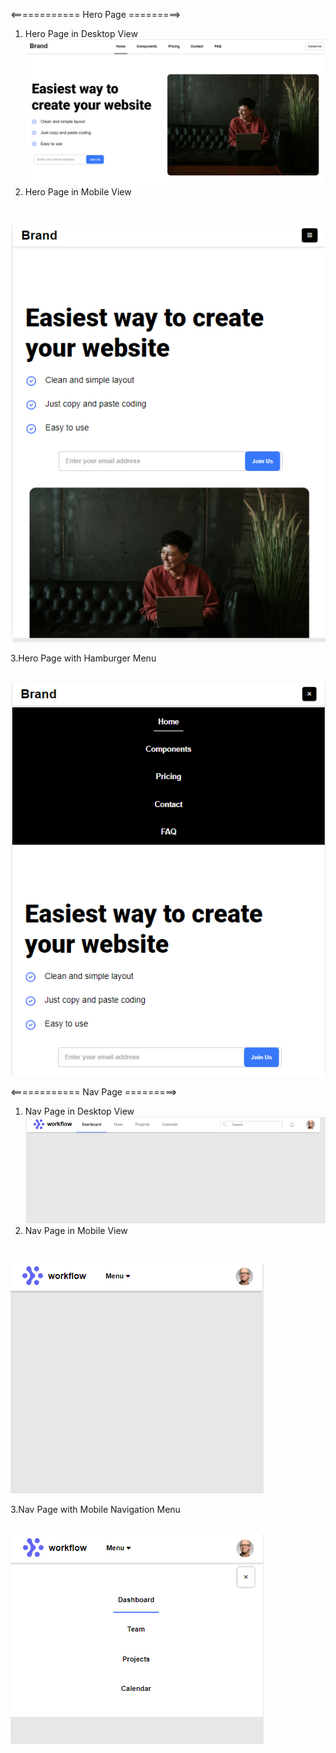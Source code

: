 <============ Hero Page =========>
1. Hero Page in Desktop View
![Hero Page-Desktop-View](./Output/Hero-DesktopView.png)
2. Hero Page in Mobile View<br />
<br />

![Hero Page-Mobile-view](./Output/Hero-MobileView.png)<br />

3.Hero Page with Hamburger Menu<br />
<br />

![Hero Page-Mobile-Menu](./Output/Hero-Mobile-Nav.png)<br />



<============ Nav Page =========>
1. Nav Page in Desktop View
![Nav Page-Desktop-View](./Output/Nav-DesktopView.png)
2. Nav Page in Mobile View<br />
<br />

![Nav Page-Mobile-view](./Output/Nav-MobileView.png)<br />

3.Nav Page with Mobile Navigation Menu<br />
<br />

![Nav Page-Mobile-Menu](./Output/Nav-Mobile-Menu.png)<br />


